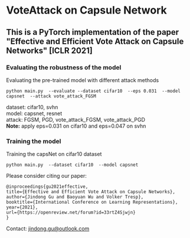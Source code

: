 # VoteAttack on Capsule Network

## This is a PyTorch implementation of the paper "Effective and Efficient Vote Attack on Capsule Networks" [ICLR 2021]

### Evaluating the robustness of the model

Evaluating the pre-trained model with different attack methods
```
python main.py  --evaluate --dataset cifar10  --eps 0.031  --model capsnet  --attack vote_attack_FGSM
```
dataset: cifar10, svhn <br />
model: capsnet, resnet <br />
attack: FGSM, PGD, vote_attack_FGSM, vote_attack_PGD <br />
**Note:** apply eps=0.031 on cifar10 and eps=0.047 on svhn 

### Training the model
Training the capsNet on cifar10 dataset
```
python main.py  --dataset cifar10  --model capsnet 
```

Please consider citing our paper:
```
@inproceedings{gu2021effective,
title={Effective and Efficient Vote Attack on Capsule Networks},
author={Jindong Gu and Baoyuan Wu and Volker Tresp},
booktitle={International Conference on Learning Representations},
year={2021},
url={https://openreview.net/forum?id=33rtZ4Sjwjn}
}
```

Contact: jindong.gu@outlook.com


